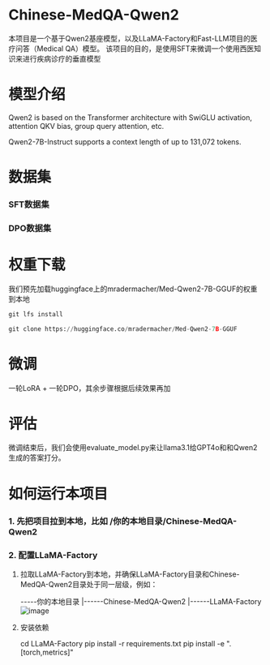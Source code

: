 # Chinese-MedQA-Qwen2
本项目是一个基于Qwen2基座模型，以及LLaMA-Factory和Fast-LLM项目的医疗问答（Medical QA）模型。
该项目的目的，是使用SFT来微调一个使用西医知识来进行疾病诊疗的垂直模型


# 模型介绍
Qwen2 is based on the Transformer architecture with SwiGLU activation, attention QKV bias, group query attention, etc.

Qwen2-7B-Instruct supports a context length of up to 131,072 tokens.


# 数据集

### SFT数据集


### DPO数据集



# 权重下载
我们预先加载huggingface上的mradermacher/Med-Qwen2-7B-GGUF的权重到本地
```python
git lfs install
```
```python
git clone https://huggingface.co/mradermacher/Med-Qwen2-7B-GGUF
```

# 微调
一轮LoRA + 一轮DPO，其余步骤根据后续效果再加




# 评估
微调结束后，我们会使用evaluate_model.py来让llama3.1给GPT4o和和Qwen2生成的答案打分。



# 如何运行本项目
### 1. 先把项目拉到本地，比如 /你的本地目录/Chinese-MedQA-Qwen2

### 2. 配置LLaMA-Factory
1. 拉取LLaMA-Factory到本地，并确保LLaMA-Factory目录和Chinese-MedQA-Qwen2目录处于同一层级，例如：
   
     -----你的本地目录
                |------Chinese-MedQA-Qwen2
                |------LLaMA-Factory
     ![image](https://github.com/user-attachments/assets/ec6437e1-e2bb-4272-8a33-5f0e8cecfa11)


2. 安装依赖
 
    cd LLaMA-Factory
    pip install -r requirements.txt
    pip install -e ".[torch,metrics]"


    
